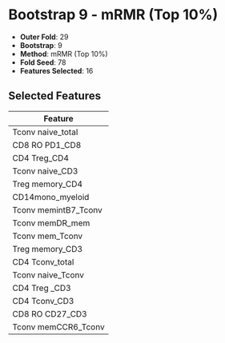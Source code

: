 # Bootstrap 9 - mRMR (Top 10%)

- **Outer Fold**: 29
- **Bootstrap**: 9
- **Method**: mRMR (Top 10%)
- **Fold Seed**: 78
- **Features Selected**: 16

## Selected Features

| Feature |
|---------|
| Tconv naive_total |
| CD8 RO PD1_CD8 |
| CD4 Treg_CD4 |
| Tconv naive_CD3 |
| Treg memory_CD4 |
| CD14mono_myeloid |
| Tconv memintB7_Tconv |
| Tconv memDR_mem |
| Tconv mem_Tconv |
| Treg memory_CD3 |
| CD4 Tconv_total |
| Tconv naive_Tconv |
| CD4 Treg _CD3 |
| CD4 Tconv_CD3 |
| CD8 RO CD27_CD3 |
| Tconv memCCR6_Tconv |
